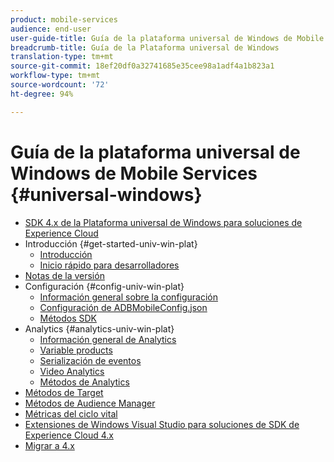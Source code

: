 ```yaml
---
product: mobile-services
audience: end-user
user-guide-title: Guía de la plataforma universal de Windows de Mobile Services
breadcrumb-title: Guía de la Plataforma universal de Windows
translation-type: tm+mt
source-git-commit: 18ef20df0a32741685e35cee98a1adf4a1b823a1
workflow-type: tm+mt
source-wordcount: '72'
ht-degree: 94%

---
```



# Guía de la plataforma universal de Windows de Mobile Services {#universal-windows}

+ [SDK 4.x de la Plataforma universal de Windows para soluciones de Experience Cloud](overview.md)
+ Introducción {#get-started-univ-win-plat}
   + [Introducción](c-getting-started/c-getting-started.md)
   + [Inicio rápido para desarrolladores](c-getting-started/dev-qs.md)
+ [Notas de la versión](release-notes.md)
+ Configuración {#config-univ-win-plat}
   + [Información general sobre la configuración](c-configuration/c-configuration.md)
   + [Configuración de ADBMobileConfig.json](c-configuration/c.json.md)
   + [Métodos SDK](c-configuration/methods.md)
+ Analytics {#analytics-univ-win-plat}
   + [Información general de Analytics](analytics/analytics.md)
   + [Variable products](analytics/products.md)
   + [Serialización de eventos](analytics/event-serialization.md)
   + [Video Analytics](analytics/video-qs.md)
   + [Métodos de Analytics](analytics/analytics-methods.md)
+ [Métodos de Target](target/target-methods.md)
+ [Métodos de Audience Manager](audiencemgmt/audience-manager-methods.md)
+ [Métricas del ciclo vital](metrics.md)
+ [Extensiones de Windows Visual Studio para soluciones de SDK de Experience Cloud 4.x](extensions/win-vse-4x.md)
+ [Migrar a 4.x](migration-v3.md)
